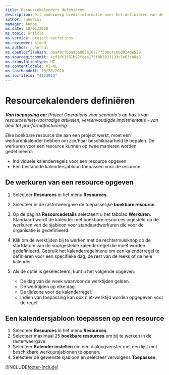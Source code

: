 ```yaml
---
title: Resourcekalenders definiëren
description: Dit onderwerp biedt informatie over het definiëren van de werkuurkalenders voor resources in Project Operations.
author: ruhercul
manager: Annbe
ms.date: 10/05/2020
ms.topic: article
ms.service: project-operations
ms.reviewer: kfend
ms.author: ruhercul
ms.openlocfilehash: daa49cf8ba9ba005a16777f590c4c06d024de529
ms.sourcegitcommit: 4cf1dc1561b92fca4175f0b3813133c5e63ce8e6
ms.translationtype: HT
ms.contentlocale: nl-NL
ms.lasthandoff: 10/28/2020
ms.locfileid: "4123912"
---
```

# <a name="define-resource-calendars"></a>Resourcekalenders definiëren

_**Van toepassing op:** Project Operations voor scenario's op basis van resources/niet-voorradige artikelen, vereenvoudigde implementatie - van deal tot pro-formafacturering_

Elke boekbare resource die aan een project werkt, moet een werkurenkalender hebben om zijn/haar beschikbaarheid te bepalen. De werkuren voor een resource kunnen op twee manieren worden gedefinieerd: 

   - Individuele kalenderregels voor een resource opgeven
   - Een bestaande kalendersjabloon toepassen voor de resource

## <a name="define-a-resources-working-hours"></a>De werkuren van een resource opgeven

1. Selecteer **Resources** in het menu **Resources**.
2. Selecteer in de rasterweergave de toepasselijke **boekbare resource**.
3. Op de pagina **Resourcedetails** selecteert u het tabblad **Werkuren**. Standaard wordt de kalender met boekbare resources ingesteld op de werkuren van de sjabloon voor standaardwerkuren die voor de organisatie is gedefinieerd.
4. Klik om de werktijden bij te werken met de rechtermuisknop op de startdatum van de voorgestelde kalenderregel die moet worden gedefinieerd. Gebruik het kalenderregelmenu om een kalenderregel te definiëren voor een specifieke dag, de rest van de reeks of de hele kalender.
5. Als de optie is geselecteerd, kunt u het volgende opgeven:

    - De dag van de week waarvoor de werktijden gelden.
    - De werktijden op elke dag.
    - De tijdzone voor de kalenderregel.
    - Indien van toepassing kan ook niet-werktijd worden opgegeven voor de regel.

## <a name="applying-a-calendar-template-to-a-resource"></a>Een kalendersjabloon toepassen op een resource

1. Selecteer **Resources** in het menu **Resources**.
2. Selecteer maximaal 25 **boekbare resources** om bij te werken in de rasterweergave.
3. Selecteer **Kalender instellen** om een dialoogvenster met een lijst met beschikbare werkuursjablonen te openen.
4. Selecteer de gewenste sjabloon en selecteer vervolgens **Toepassen**.


[!INCLUDE[footer-include](../includes/footer-banner.md)]